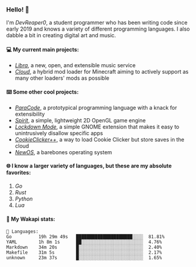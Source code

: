 ### Hello! 👋

I'm _DevReaper0_, a student programmer who has been writing code since early 2019 and knows a variety of different programming languages. I also dabble a bit in creating digital art and music.

#### 💻 My current main projects:

-   _[Libra](https://github.com/LibraMusic)_, a new, open, and extensible music service
-   _[Cloud](https://github.com/CloudLoaderMC/CloudLoader)_, a hybrid mod loader for Minecraft aiming to actively support as many other loaders' mods as possible

#### ⌨️ Some other cool projects:

-   _[ParaCode](https://github.com/ParaCodeLang/ParaCode)_, a prototypical programming language with a knack for extensibility
-   _[Spirit](https://gitlab.com/DevReaper0/SpiritEngine)_, a simple, lightweight 2D OpenGL game engine
-   _[Lockdown Mode](https://github.com/DevReaper0/GNOME-LockdownMode)_, a simple GNOME extension that makes it easy to unintrusively disallow specific apps
-   _[CookieClicker++](https://github.com/DevReaper0/CookieClickerPlusPlus)_, a way to load Cookie Clicker but store saves in the cloud
-   _[NewOS](https://github.com/DevReaper0/NewOS)_, a barebones operating system

#### 🌐 I know a larger variety of languages, but these are my absolute favorites:

1. _Go_
2. _Rust_
3. _Python_
4. _Lua_

#### 📡 My Wakapi stats:

```text
💾 Languages:
Go          19h 29m 49s   █████████████████████░░░░  81.81%
YAML        1h 8m 1s      ██░░░░░░░░░░░░░░░░░░░░░░░  4.76%
Markdown    34m 20s       █░░░░░░░░░░░░░░░░░░░░░░░░  2.40%
Makefile    31m 5s        █░░░░░░░░░░░░░░░░░░░░░░░░  2.17%
unknown     23m 37s       █░░░░░░░░░░░░░░░░░░░░░░░░  1.65%
```
